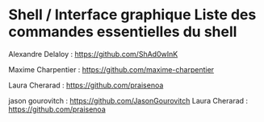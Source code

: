 # Shell / Interface graphique Liste des commandes essentielles du shell

Alexandre Delaloy : https://github.com/ShAd0wInK

Maxime Charpentier : https://github.com/maxime-charpentier

Laura Cherarad :
https://github.com/praisenoa

jason gourovitch : https://github.com/JasonGourovitch
Laura Cherarad : https://github.com/praisenoa